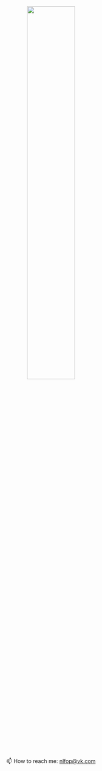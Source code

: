 
<div id="header" align="center">
  <img src="https://media.giphy.com/media/v1.Y2lkPTc5MGI3NjExNzV4cjA4dGlwbzJ6OGN4bW5iZXM5ZGdrcjU1YzRtODdsd2RyMDRreSZlcD12MV9pbnRlcm5hbF9naWZfYnlfaWQmY3Q9Zw/TNf5oSRelTeI8/giphy.gif" width="50%"/>
</div>
<p align='center'>
   📫 How to reach me: <a href='mailto:anlvovskay@mail.ru'>nlfop@vk.com</a>
</p>


<!--
**nlfop/nlfop** is a ✨ _special_ ✨ repository because its `README.md` (this file) appears on your GitHub profile.

Here are some ideas to get you started:

- 🔭 I’m currently working on ...
- 🌱 I’m currently learning ...
- 👯 I’m looking to collaborate on ...
- 🤔 I’m looking for help with ...
- 💬 Ask me about ...
- 📫 How to reach me: ...
- 😄 Pronouns: ...
- ⚡ Fun fact: ...
-->
